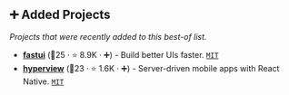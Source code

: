 ## ➕ Added Projects

_Projects that were recently added to this best-of list._

- <b><a href="https://github.com/pydantic/FastUI">fastui</a></b> (🥇25 ·  ⭐ 8.9K · ➕) - Build better UIs faster. <code><a href="http://bit.ly/34MBwT8">MIT</a></code>
- <b><a href="https://github.com/Instawork/hyperview">hyperview</a></b> (🥉23 ·  ⭐ 1.6K · ➕) - Server-driven mobile apps with React Native. <code><a href="http://bit.ly/34MBwT8">MIT</a></code>

